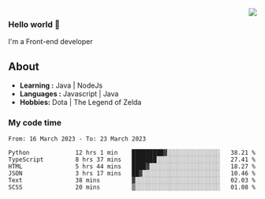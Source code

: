 <img align='right' src="https://github-readme-stats.vercel.app/api?username=jumodada&show_icons=true&theme=vue">

### Hello world 👋

I'm a Front-end developer 
    
## About
-  **Learning :** Java | NodeJs
-  **Languages :** Javascript | Java
-  **Hobbies:** Dota | The Legend of Zelda

### My code time

<!--START_SECTION:waka-->

```text
From: 16 March 2023 - To: 23 March 2023

Python             12 hrs 1 min    █████████▓░░░░░░░░░░░░░░░   38.21 %
TypeScript         8 hrs 37 mins   ███████░░░░░░░░░░░░░░░░░░   27.41 %
HTML               5 hrs 44 mins   ████▓░░░░░░░░░░░░░░░░░░░░   18.27 %
JSON               3 hrs 17 mins   ██▓░░░░░░░░░░░░░░░░░░░░░░   10.46 %
Text               38 mins         ▓░░░░░░░░░░░░░░░░░░░░░░░░   02.03 %
SCSS               20 mins         ▒░░░░░░░░░░░░░░░░░░░░░░░░   01.08 %
```

<!--END_SECTION:waka-->
